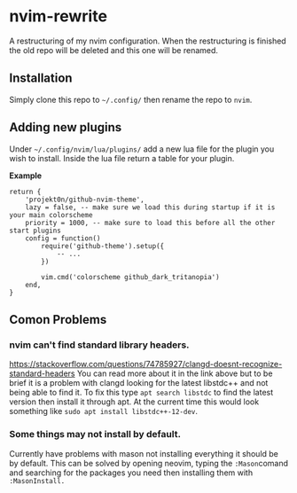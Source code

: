 # nvim-rewrite

A restructuring of my nvim configuration. When the restructuring is finished the old repo will be deleted and this one will be renamed.

## Installation

Simply clone this repo to ``~/.config/`` then rename the repo to ``nvim``.

## Adding new plugins

Under ``~/.config/nvim/lua/plugins/`` add a new lua file for the plugin you wish to install. Inside the lua file return a table for your plugin.

**Example**

```
return {
	'projekt0n/github-nvim-theme',
	lazy = false, -- make sure we load this during startup if it is your main colorscheme
	priority = 1000, -- make sure to load this before all the other start plugins
	config = function()
		require('github-theme').setup({
			-- ...
		})

		vim.cmd('colorscheme github_dark_tritanopia')
	end,
}

```

## Comon Problems

### nvim can't find standard library headers.

https://stackoverflow.com/questions/74785927/clangd-doesnt-recognize-standard-headers
You can read more about it in the link above but to be brief it is a problem with clangd looking for the latest libstdc++ and not being able to find it. To fix this type ``apt search libstdc`` to find the latest version then install it through apt. At the current time this would look something like ``sudo apt install libstdc++-12-dev``.

### Some things may not install by default. 

Currently have problems with mason not installing everything it should be by default. This can be solved by opening neovim, typing the ``:Mason``comand and searching for the packages you need then installing them with ``:MasonInstall. ``
